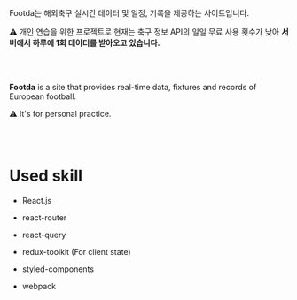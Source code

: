 Footda는 해외축구 실시간 데이터 및 일정, 기록을 제공하는 사이트입니다. 

⚠ 개인 연습을 위한 프로젝트로 현재는 축구 정보 API의 일일 무료 사용 횟수가 낮아 **서버에서 하루에 1회 데이터를 받아오고 있습니다.**

<br>
<br>

**Footda** is a site that provides real-time data, fixtures and records of European football.

⚠ It's for personal practice.

<br>
<br>

# Used skill
- React.js
- react-router
- react-query
- redux-toolkit (For client state)


- styled-components
- webpack
